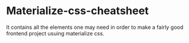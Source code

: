 # Materialize-css-cheatsheet
It contains all the elements one may need in order to make a fairly good frontend project usuing materialize css.
